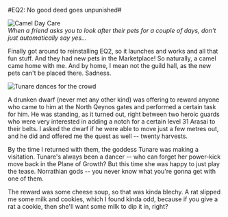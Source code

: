 #EQ2: No good deed goes unpunished#

![Camel Day Care](http://westkarana.com/wp-content/uploads/2009/06/cameldaycare.jpg "Camel Day Care")  
*When a friend asks you to look after their pets for a couple of days, don't just automatically say yes...*

Finally got around to reinstalling EQ2, so it launches and works and all that fun stuff. And they had new pets in the Marketplace! So naturally, a camel came home with me. And by home, I mean not the guild hall, as the new pets can't be placed there. Sadness.

![Tunare dances for the crowd](http://westkarana.com/wp-content/uploads/2009/06/everquest2-2009-06-04-22-31-32-96.jpg "Tunare dances for the crowd")

A drunken dwarf (never met any other kind) was offering to reward anyone who came to him at the North Qeynos gates and performed a certain task for him. He was standing, as it turned out, right between two heroic guards who were very interested in adding a notch for a certain level 31 Arasai to their belts. I asked the dwarf if he were able to move just a few metres out, and he did and offered me the quest as well -- twenty harvests.

By the time I returned with them, the goddess Tunare was making a visitation. Tunare's always been a dancer -- who can forget her power-kick move back in the Plane of Growth? But this time she was happy to just play the tease. Norrathian gods -- you never know what you're gonna get with one of them.

The reward was some cheese soup, so that was kinda blechy. A rat slipped me some milk and cookies, which I found kinda odd, because if you give a rat a cookie, then she'll want some milk to dip it in, right?

